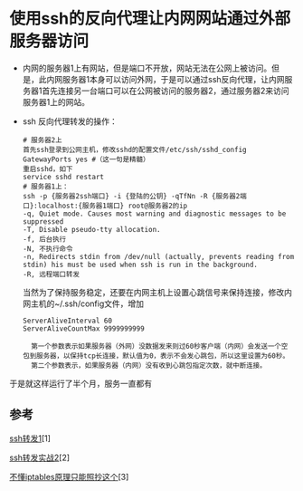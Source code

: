 # 使用ssh的反向代理让内网网站通过外部服务器访问


<!--more-->

- 内网的服务器1上有网站，但是端口不开放，网站无法在公网上被访问。但是，此内网服务器1本身可以访问外网，于是可以通过ssh反向代理，让内网服务器1首先连接另一台端口可以在公网被访问的服务器2，通过服务器2来访问服务器1上的网站。
- ssh 反向代理转发的操作：
    
    ```
    # 服务器2上
    首先ssh登录到公网主机，修改sshd的配置文件/etc/ssh/sshd_config
    GatewayPorts yes #（这一句是精髓）
    重启sshd，如下
    service sshd restart
    # 服务器1上：
    ssh -p {服务器2ssh端口} -i {登陆的公钥} -qTfNn -R {服务器2端口}:localhost:{服务器1端口} root@服务器2的ip
    -q, Quiet mode. Causes most warning and diagnostic messages to be suppressed
    -T, Disable pseudo-tty allocation. 
    -f, 后台执行
    -N, 不执行命令
    -n, Redirects stdin from /dev/null (actually, prevents reading from stdin) his must be used when ssh is run in the background.
    -R, 远程端口转发
    ```
    当然为了保持服务稳定，还要在内网主机上设置心跳信号来保持连接，修改内网主机的~/.ssh/config文件，增加
    ```
    ServerAliveInterval 60
    ServerAliveCountMax 9999999999
    ```
    	第一个参数表示如果服务器（外网）没数据发来则过60秒客户端（内网）会发送一个空包到服务器，以保持tcp长连接，默认值为0，表示不会发心跳包，所以这里设置为60秒。
		第二个参数表示，如果服务器（内网）没有收到心跳包指定次数，就中断连接。
于是就这样运行了半个月，服务一直都有
## 参考     
[ssh转发1](http://www.netcan666.com/2016/09/28/ssh隧道反向代理实现内网到公网端口转发/)[1]

[ssh转发实战2](https://cherrot.com/tech/2017/01/08/ssh-tunneling-practice.html)[2]

[不懂iptables原理只能照抄这个](http://coolnull.com/3322.html)[3]

